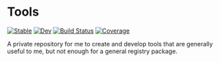 # Tools

[![Stable](https://img.shields.io/badge/docs-stable-blue.svg)](https://KronosTheLate.github.io/Tools.jl/stable)
[![Dev](https://img.shields.io/badge/docs-dev-blue.svg)](https://KronosTheLate.github.io/Tools.jl/dev)
[![Build Status](https://github.com/KronosTheLate/Tools.jl/actions/workflows/CI.yml/badge.svg?branch=master)](https://github.com/KronosTheLate/Tools.jl/actions/workflows/CI.yml?query=branch%3Amaster)
[![Coverage](https://codecov.io/gh/KronosTheLate/Tools.jl/branch/master/graph/badge.svg)](https://codecov.io/gh/KronosTheLate/Tools.jl)

A private repository for me to create and develop tools that are generally useful to me, but not enough for a general registry package.